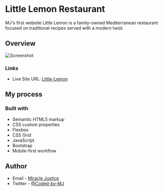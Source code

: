 # Little Lemon Restaurant
MJ's first website
Little Lemon is a family-owned Mediterranean restaurant focused on traditional recipes served with a modern twist.




## Overview
![Screenshot](images/web.png.png)


### Links

- Live Site URL: [Little-Lemon](https://coded-by-mj.github.io/MJ-Little-Lemon.github.io/)



## My process

### Built with
- Semantic HTML5 markup
- CSS custom properties
- Flexbox
- CSS Grid
- JavaScript
- Bootstrap
- Mobile-first workflow



## Author


- Email - [Miracle Justice](mailto:miracleosemudiahen@hotmail.com)
- Twitter - [@Coded-by-MJ](https://twitter.com/Coded_by_MJ)